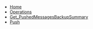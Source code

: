 <!-- docs/Get_PushedMessagesBackupSummary/_sidebar.md -->

* [Home](/)
* [Operations](/op/)
* [Get_PushedMessagesBackupSummary](/op/Get_PushedMessagesBackupSummary/)
* [Push](/push/)